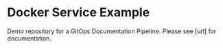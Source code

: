 # Docker Service Example

Demo repository for a GitOps Documentation Pipeline.  Please see [url] for documentation.